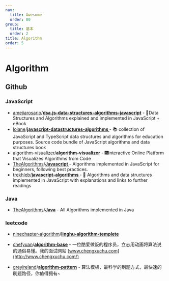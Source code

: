 ```yaml
---
nav:
  title: Awesome
  order: 80
group:
  title: 基本
  order: 2
title: Algorithm
order: 5
---
```


# Algorithm

## Github

### JavaScript

- [amejiarosario](https://github.com/amejiarosario)/**[dsa.js-data-structures-algorithms-javascript](https://github.com/amejiarosario/dsa.js-data-structures-algorithms-javascript)** - 🥞Data Structures and Algorithms explained and implemented in JavaScript + eBook
- [loiane](https://github.com/loiane)/**[javascript-datastructures-algorithms ](https://github.com/loiane/javascript-datastructures-algorithms)**- 📚 collection of JavaScript and TypeScript data structures and algorithms for education purposes. Source code bundle of JavaScript algorithms and data structures book
- [algorithm-visualizer](https://github.com/algorithm-visualizer?type=source)/**[algorithm-visualizer](https://github.com/algorithm-visualizer/algorithm-visualizer)** - 🎆Interactive Online Platform that Visualizes Algorithms from Code
- [TheAlgorithms](https://github.com/TheAlgorithms?type=source)/**[Javascript ](https://github.com/TheAlgorithms/Javascript)**- Algorithms implemented in JavaScript for beginners, following best practices.
- [trekhleb](https://github.com/trekhleb)/**[javascript-algorithms ](https://github.com/trekhleb/javascript-algorithms)**- 📝 Algorithms and data structures implemented in JavaScript with explanations and links to further readings

### Java

- [TheAlgorithms](https://github.com/TheAlgorithms?type=source)/**[Java](https://github.com/TheAlgorithms/Java)** - All Algorithms implemented in Java

### leetcode

- [ninechapter-algorithm](https://github.com/ninechapter-algorithm)/**[linghu-algorithm-templete](https://github.com/ninechapter-algorithm/linghu-algorithm-templete)**

- [chefyuan](https://github.com/chefyuan)/**[algorithm-base](https://github.com/chefyuan/algorithm-base)** - 一位酷爱做饭的程序员，立志用动画将算法说的通俗易懂。我的面试网站 [www.chengxuchu.com](http://www.chengxuchu.com/)
- [greyireland](https://github.com/greyireland)/**[algorithm-pattern](https://github.com/greyireland/algorithm-pattern)** - 算法模板，最科学的刷题方式，最快速的刷题路径，你值得拥有~

